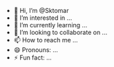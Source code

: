 - 👋 Hi, I’m @Sktomar
- 👀 I’m interested in ...
- 🌱 I’m currently learning ...
- 💞️ I’m looking to collaborate on ...
- 📫 How to reach me ...
- 😄 Pronouns: ...
- ⚡ Fun fact: ...

<!---
Sktomar/Sktomar is a ✨ special ✨ repository because its `README.md` (this file) appears on your GitHub profile.
You can click the Preview link to take a look at your changes.
--->
